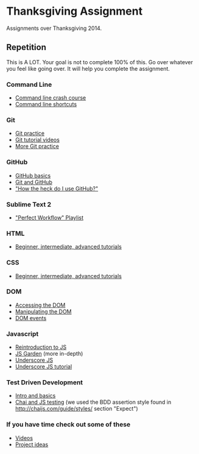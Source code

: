 # Thanksgiving Assignment
Assignments over Thanksgiving 2014.

## Repetition
This is A LOT. Your goal is not to complete 100% of this. Go over whatever you feel like going over. It will help you complete the assignment.

### Command Line
- [Command line crash course](http://cli.learncodethehardway.org/book/ex1.html)
- [Command line shortcuts](https://www.shortcutfoo.com/app/dojos/command-line)

### Git
- [Git practice](https://try.github.io/levels/1/challenges/1)
- [Git tutorial videos](https://www.codeschool.com/courses/git-real)
- [More Git practice](https://github.com/grayghostvisuals/Practice-Git)

### GitHub
- [GitHub basics](https://guides.github.com/)
- [Git and GitHub](http://readwrite.com/2013/09/30/understanding-github-a-journey-for-beginners-part-1)
- ["How the heck do I use GitHub?"](http://lifehacker.com/5983680/how-the-heck-do-i-use-github)

### Sublime Text 2
- ["Perfect Workflow" Playlist](https://www.youtube.com/watch?v=sIo7ldkyqb8&index=32&list=PLuwqxbvf3olpLsnFvo06gbrkcEB5o7K0g)

### HTML
- [Beginner, intermediate, advanced tutorials](http://htmldog.com/guides/html/)

### CSS
- [Beginner, intermediate, advanced tutorials](http://htmldog.com/guides/css/)

### DOM
- [Accessing the DOM](https://dom-tutorials.appspot.com/static/1.html)
- [Manipulating the DOM](https://dom-tutorials.appspot.com/static/2.html)
- [DOM events](https://dom-tutorials.appspot.com/static/3.html)

### Javascript
- [Reintroduction to JS](https://developer.mozilla.org/en-US/docs/Web/JavaScript/A_re-introduction_to_JavaScript)
- [JS Garden](http://bonsaiden.github.io/JavaScript-Garden/#intro) (more in-depth)
- [Underscore JS](http://underscorejs.org/)
- [Underscore JS tutorial](http://code.tutsplus.com/tutorials/getting-cozy-with-underscorejs--net-24581)

### Test Driven Development
- [Intro and basics](http://c2.com/cgi/wiki?TestDrivenDevelopment)
- [Chai and JS testing](http://chaijs.com/guide/) (we used the BDD assertion style found in http://chaijs.com/guide/styles/ section "Expect")

### If you have time check out some of these
- [Videos](http://www.one-tab.com/page/B3T0HPDeSAC7FAuvUM0CDg)
- [Project ideas](https://github.com/karan/Projects)
